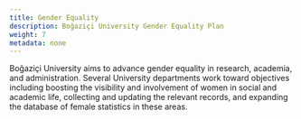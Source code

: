 ```yaml
---
title: Gender Equality
description: Boğaziçi University Gender Equality Plan
weight: 7
metadata: none
---
```


Boğaziçi University aims to advance gender equality in research, academia, and
administration. Several University departments work toward objectives including
boosting the visibility and involvement of women in social and academic life,
collecting and updating the relevant records, and expanding the database of
female statistics in these areas.
